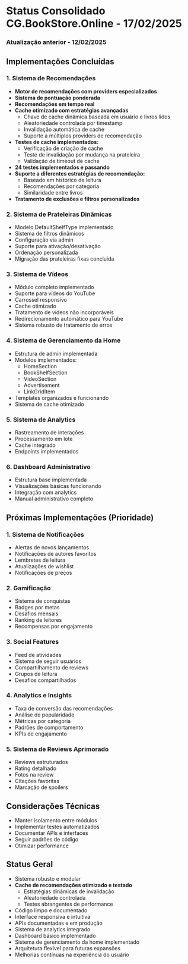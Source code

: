 # Status Consolidado CG.BookStore.Online - 17/02/2025

### Atualização anterior - 12/02/2025

## Implementações Concluídas

### 1. Sistema de Recomendações
- **Motor de recomendações com providers especializados**
- **Sistema de pontuação ponderada**
- **Recomendações em tempo real**
- **Cache otimizado com estratégias avançadas**
  - Chave de cache dinâmica baseada em usuário e livros lidos
  - Aleatoriedade controlada por timestamp
  - Invalidação automática de cache
  - Suporte a múltiplos providers de recomendação
- **Testes de cache implementados:**
  - Verificação de criação de cache
  - Teste de invalidação por mudança na prateleira
  - Validação de timeout de cache
- **24 testes implementados e passando**
- **Suporte a diferentes estratégias de recomendação:**
  - Baseado em histórico de leitura
  - Recomendações por categoria
  - Similaridade entre livros
- **Tratamento de exclusões e filtros personalizados**

### 2. Sistema de Prateleiras Dinâmicas
- Modelo DefaultShelfType implementado
- Sistema de filtros dinâmicos
- Configuração via admin
- Suporte para ativação/desativação
- Ordenação personalizada
- Migração das prateleiras fixas concluída

### 3. Sistema de Vídeos
- Módulo completo implementado
- Suporte para vídeos do YouTube
- Carrossel responsivo
- Cache otimizado
- Tratamento de vídeos não incorporáveis
- Redirecionamento automático para YouTube
- Sistema robusto de tratamento de erros

### 4. Sistema de Gerenciamento da Home
- Estrutura de admin implementada
- Modelos implementados:
  - HomeSection
  - BookShelfSection
  - VideoSection
  - Advertisement
  - LinkGridItem
- Templates organizados e funcionando
- Sistema de cache otimizado

### 5. Sistema de Analytics
- Rastreamento de interações
- Processamento em lote
- Cache integrado
- Endpoints implementados

### 6. Dashboard Administrativo
- Estrutura base implementada
- Visualizações básicas funcionando
- Integração com analytics
- Manual administrativo completo

## Próximas Implementações (Prioridade)

### 1. Sistema de Notificações
- Alertas de novos lançamentos
- Notificações de autores favoritos
- Lembretes de leitura
- Atualizações de wishlist
- Notificações de preços

### 2. Gamificação
- Sistema de conquistas
- Badges por metas
- Desafios mensais
- Ranking de leitores
- Recompensas por engajamento

### 3. Social Features
- Feed de atividades
- Sistema de seguir usuários
- Compartilhamento de reviews
- Grupos de leitura
- Desafios compartilhados

### 4. Analytics e Insights
- Taxa de conversão das recomendações
- Análise de popularidade
- Métricas por categoria
- Padrões de comportamento
- KPIs de engajamento

### 5. Sistema de Reviews Aprimorado
- Reviews estruturados
- Rating detalhado
- Fotos na review
- Citações favoritas
- Marcação de spoilers

## Considerações Técnicas
- Manter isolamento entre módulos
- Implementar testes automatizados
- Documentar APIs e interfaces
- Seguir padrões de código
- Otimizar performance

## Status Geral
- Sistema robusto e modular
- **Cache de recomendações otimizado e testado**
  - Estratégias dinâmicas de invalidação
  - Aleatoriedade controlada
  - Testes abrangentes de performance
- Código limpo e documentado
- Interface responsiva e intuitiva
- APIs documentadas e em produção
- Sistema de analytics integrado
- Dashboard básico implementado
- Sistema de gerenciamento da home implementado
- Arquitetura flexível para futuras expansões
- Melhorias contínuas na experiência do usuário